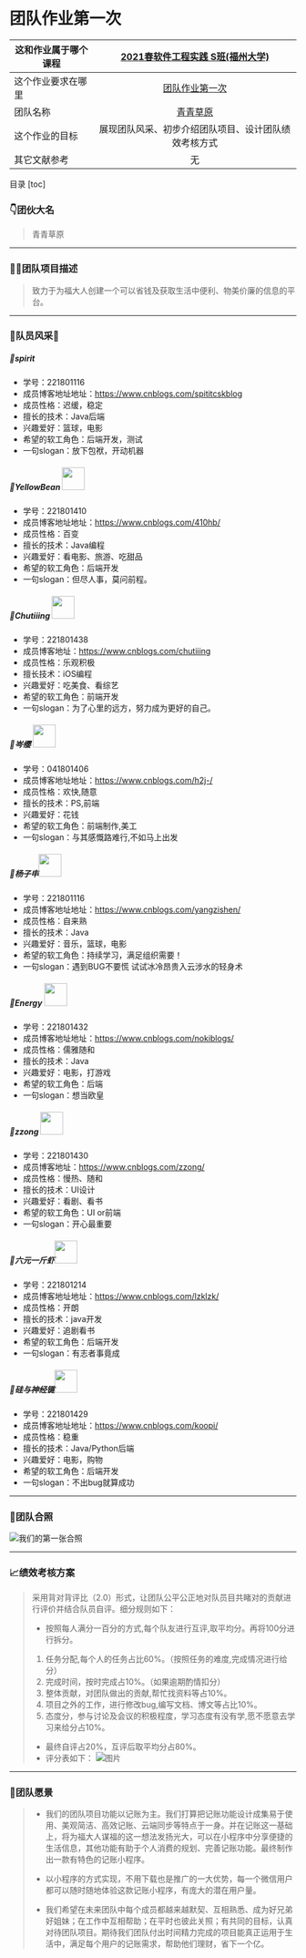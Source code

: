 # 团队作业第一次

|这和作业属于哪个课程|[2021春软件工程实践 S班(福州大学)](https://edu.cnblogs.com/campus/fzu/FZUSESPR21)|
|--|:--:|
|这个作业要求在哪里|[团队作业第一次](https://edu.cnblogs.com/campus/fzu/FZUSESPR21/homework/11847)|
|团队名称|[青青草原](https://www.cnblogs.com/qqcyfzu/)|
|这个作业的目标|展现团队风采、初步介绍团队项目、设计团队绩效考核方式|
|其它文献参考|无|

目录
[toc]
### 👇团伙大名
>青青草原
***
### 👨‍💻团队项目描述
>致力于为福大人创建一个可以省钱及获取生活中便利、物美价廉的信息的平台。
***
### 💃队员风采🕺
##### 👦spirit 
- 学号：221801116
- 成员博客地址地址：https://www.cnblogs.com/spititcskblog
- 成员性格：迟缓，稳定
- 擅长的技术：Java后端
- 兴趣爱好：篮球，电影
- 希望的软工角色：后端开发，测试
- 一句slogan：放下包袱，开动机器

##### 👦YellowBean <img src=221801410的头像.jpg width="40px" height="40px"/>
- 学号：221801410
- 成员博客地址地址：https://www.cnblogs.com/410hb/
- 成员性格：百变
- 擅长的技术：Java编程
- 兴趣爱好：看电影、旅游、吃甜品
- 希望的软工角色：后端开发
- 一句slogan：但尽人事，莫问前程。

##### 👧Chutiiing <img style="width:40px; height:40px;" src="221801438的头像.jpg"/>
- 学号：221801438
- 成员博客地址：https://www.cnblogs.com/chutiiing
- 成员性格：乐观积极
- 擅长技术：iOS编程
- 兴趣爱好：吃美食、看综艺
- 希望的软工角色：前端开发
- 一句slogan：为了心里的远方，努力成为更好的自己。

##### 👦岑缨 <img src="041801406的头像.png" width="40px" height="40px"/>
- 学号：041801406
- 成员博客地址地址：https://www.cnblogs.com/h2j-/
- 成员性格：欢快,随意
- 擅长的技术：PS,前端
- 兴趣爱好：花钱
- 希望的软工角色：前端制作,美工
- 一句slogan：与其感慨路难行,不如马上出发

##### 👦杨子申<img src="221801116的头像.png" width="40px" height="40px"/>
- 学号：221801116
- 成员博客地址地址：https://www.cnblogs.com/yangzishen/
- 成员性格：自来熟
- 擅长的技术：Java
- 兴趣爱好：音乐，篮球，电影
- 希望的软工角色：持续学习，满足组织需要！
- 一句slogan：遇到BUG不要慌  试试冰冷昂贵入云涉水的轻身术

##### 👦Energy <img src="221801432的头像.png" width="40px" height="40px"/>
- 学号：221801432
- 成员博客地址地址：https://www.cnblogs.com/nokiblogs/
- 成员性格：儒雅随和
- 擅长的技术：Java
- 兴趣爱好：电影，打游戏
- 希望的软工角色：后端
- 一句slogan：想当欧皇

##### 👧zzong <img src="221801430的头像.jpg" width="40px" height="40px"/>
- 学号：221801430
- 成员博客地址：https://www.cnblogs.com/zzong/
- 成员性格：慢热、随和
- 擅长的技术：UI设计
- 兴趣爱好：看剧、看书
- 希望的软工角色：UI or前端
- 一句slogan：开心最重要

##### 👦六元一斤虾<img src="221801214的头像.jpg" width="40" height="40">
- 学号：221801214
- 成员博客地址地址：https://www.cnblogs.com/lzklzk/
- 成员性格：开朗
- 擅长的技术：java开发
- 兴趣爱好：追剧看书
- 希望的软工角色：后端开发
- 一句slogan：有志者事竟成

##### 👦硅与神经键<img src="https://ss0.bdstatic.com/70cFvHSh_Q1YnxGkpoWK1HF6hhy/it/u=1934187956,3039369068&amp;fm=26&amp;gp=0.jpg" width="40" height="40">
- 学号：221801429
- 成员博客地址地址：https://www.cnblogs.com/koopi/
- 成员性格：稳重
- 擅长的技术：Java/Python后端
- 兴趣爱好：电影，购物
- 希望的软工角色：后端开发
- 一句slogan：不出bug就算成功

***
### 📸团队合照


![我们的第一张合照](团队合照.png)
***
### 📈绩效考核方案
> 采用背对背评比（2.0）形式，让团队公平公正地对队员目共睹对的贡献进行评价并结合队员自评。细分规则如下：
>* 按照每人满分一百分的方式,每个队友进行互评,取平均分。再将100分进行拆分。
>1. 任务分配,每个人的任务占比60%。（按照任务的难度,完成情况进行给分）
>2. 完成时间，按时完成占10%。（如果逾期酌情扣分）
>3. 整体贡献，对团队做出的贡献,帮忙找资料等占10%。
>4. 项目之外的工作，进行修改bug,编写文档、博文等占比10%。
>5. 态度分，参与讨论及会议的积极程度，学习态度有没有学,愿不愿意去学习来给分占10%。
>* 最终自评占20%，互评后取平均分占80%。
>* 评分表如下：
![图片](绩效表.png)

***
### 🙏团队愿景
>* 我们的团队项目功能以记账为主。我们打算把记账功能设计成集易于使用、美观简洁、高效记账、云端同步等特点于一身。并在记账这一基础上，将为福大人谋福的这一想法发扬光大，可以在小程序中分享便捷的生活信息，其他功能有助于个人消费的规划、完善记账功能。最终制作出一款有特色的记账小程序。
>
>* 以小程序的方式实现，不用下载也是推广的一大优势，每一个微信用户都可以随时随地体验这款记账小程序，有庞大的潜在用户量。
>* 我们希望在未来团队中每个成员都越来越默契、互相熟悉、成为好兄弟好姐妹；在工作中互相帮助；在平时也彼此关照；有共同的目标，认真对待团队项目。期待我们团队付出时间精力完成的项目能真正运用于生活中，满足每个用户的记账需求，帮助他们理财，省下一个亿。
